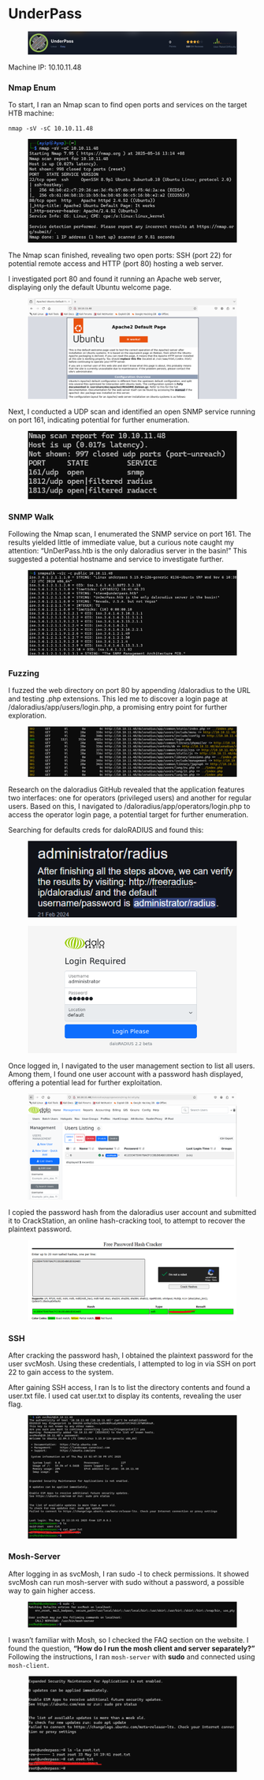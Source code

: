 # UnderPass

<figure><img src="../../.gitbook/assets/image (12).png" alt=""><figcaption></figcaption></figure>

Machine IP: 10.10.11.48

### Nmap Enum

To start, I ran an Nmap scan to find open ports and services on the target HTB machine:

```
nmap -sV -sC 10.10.11.48
```

<figure><img src="../../.gitbook/assets/image (9).png" alt=""><figcaption></figcaption></figure>

The Nmap scan finished, revealing two open ports: SSH (port 22) for potential remote access and HTTP (port 80) hosting a web server.

I investigated port 80 and found it running an Apache web server, displaying only the default Ubuntu welcome page.

<figure><img src="../../.gitbook/assets/image (1) (1) (1) (1) (1) (1).png" alt=""><figcaption></figcaption></figure>

Next, I conducted a UDP scan and identified an open SNMP service running on port 161, indicating potential for further enumeration.

<figure><img src="../../.gitbook/assets/image (2) (1) (1) (1) (1).png" alt=""><figcaption></figcaption></figure>

### SNMP Walk&#x20;

Following the Nmap scan, I enumerated the SNMP service on port 161.  The results yielded little of immediate value, but a curious note caught my attention: “UnDerPass.htb is the only daloradius server in the basin!” This suggested a potential hostname and service to investigate further.

<figure><img src="../../.gitbook/assets/image (3) (1) (1) (1) (1).png" alt=""><figcaption></figcaption></figure>

### Fuzzing

I fuzzed the web directory on port 80 by appending /daloradius to the URL and testing .php extensions. This led me to discover a login page at /daloradius/app/users/login.php, a promising entry point for further exploration.

<figure><img src="../../.gitbook/assets/image (4) (1) (1) (1).png" alt=""><figcaption></figcaption></figure>

Research on the daloradius GitHub revealed that the application features two interfaces: one for operators (privileged users) and another for regular users. Based on this, I navigated to /daloradius/app/operators/login.php to access the operator login page, a potential target for further enumeration.

Searching for defaults creds for daloRADIUS and found this:

<figure><img src="../../.gitbook/assets/image (6) (1).png" alt=""><figcaption></figcaption></figure>

<figure><img src="../../.gitbook/assets/image (5) (1) (1).png" alt=""><figcaption></figcaption></figure>

Once logged in, I navigated to the user management section to list all users. Among them, I found one user account with a password hash displayed, offering a potential lead for further exploitation.

<figure><img src="../../.gitbook/assets/image (7) (1).png" alt=""><figcaption></figcaption></figure>

I copied the password hash from the daloradius user account and submitted it to CrackStation, an online hash-cracking tool, to attempt to recover the plaintext password.

<figure><img src="../../.gitbook/assets/image (8) (1).png" alt=""><figcaption></figcaption></figure>

### SSH

After cracking the password hash, I obtained the plaintext password for the user svcMosh. Using these credentials, I attempted to log in via SSH on port 22 to gain access to the system.

After gaining SSH access, I ran ls to list the directory contents and found a user.txt file. I used cat user.txt to display its contents, revealing the user flag.

<figure><img src="../../.gitbook/assets/image (9) (1).png" alt=""><figcaption></figcaption></figure>

### Mosh-Server

After logging in as svcMosh, I ran sudo -l to check permissions. It showed svcMosh can run mosh-server with sudo without a password, a possible way to gain higher access.

<figure><img src="../../.gitbook/assets/image (10).png" alt=""><figcaption></figcaption></figure>

I wasn’t familiar with Mosh, so I checked the FAQ section on the website. I found the question, **“How do I run the mosh client and server separately?”** Following the instructions, I ran `mosh-server` with **sudo** and connected using `mosh-client`.

<figure><img src="../../.gitbook/assets/image (11).png" alt=""><figcaption></figcaption></figure>
